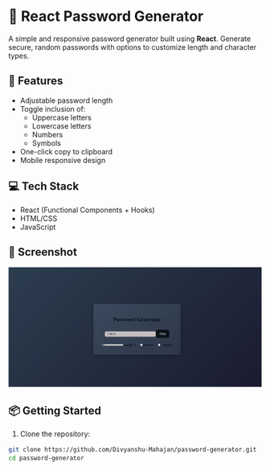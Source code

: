 # 🔐 React Password Generator

A simple and responsive password generator built using **React**. Generate secure, random passwords with options to customize length and character types.

## 🚀 Features

- Adjustable password length
- Toggle inclusion of:
  - Uppercase letters
  - Lowercase letters
  - Numbers
  - Symbols
- One-click copy to clipboard
- Mobile responsive design

## 💻 Tech Stack

- React (Functional Components + Hooks)
- HTML/CSS
- JavaScript

## 📸 Screenshot

![Password Generator](./src/components/assets/Password%20generator.png)


## 📦 Getting Started

1. Clone the repository:

```bash
git clone https://github.com/Divyanshu-Mahajan/password-generator.git
cd password-generator

```